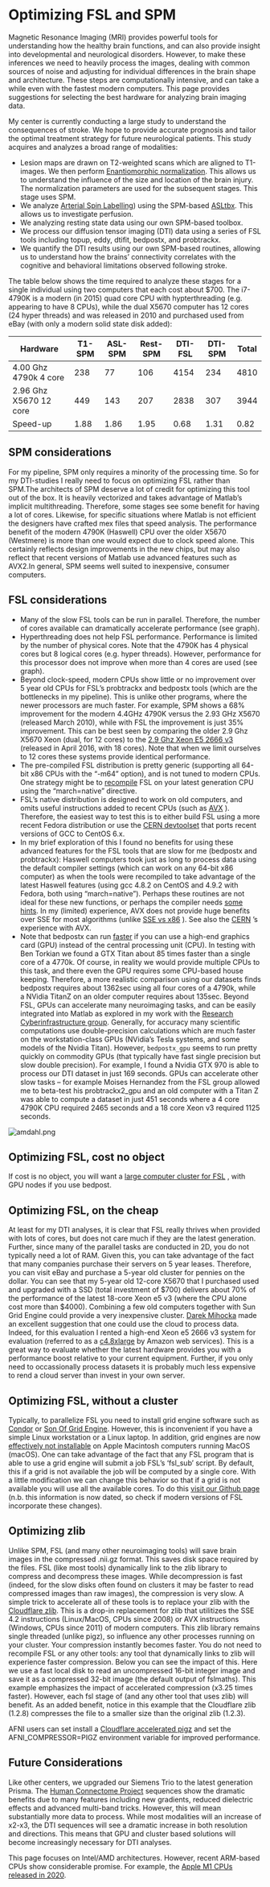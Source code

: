 # Optimizing FSL and SPM

Magnetic Resonance Imaging (MRI) provides powerful tools for understanding how the healthy brain functions, and can also provide insight into developmental and neurological disorders. However, to make these inferences we need to heavily process the images, dealing with common sources of noise and adjusting for individual differences in the brain shape and architecture. These steps are computationally intensive, and can take a while even with the fastest modern computers. This page provides suggestions for selecting the best hardware for analyzing brain imaging data.

 My center is currently conducting a large study to understand the consequences of stroke. We hope to provide accurate prognosis and tailor the optimal treatment strategy for future neurological patients. This study acquires and analyzes a broad range of modalities:

 - Lesion maps are drawn on T2-weighted scans which are aligned to T1-images. We then perform [Enantiomorphic normalization](https://pubmed.ncbi.nlm.nih.gov/18023365). This allows us to understand the influence of the size and location of the brain injury. The normalization parameters are used for the subsequent stages. This stage uses SPM.
 - We analyze [Arterial Spin Labelling](../asl/index.md)) using the SPM-based [ASLtbx](https://cfn.upenn.edu/~zewang/ASLtbx.php). This allows us to investigate perfusion.
 - We analyzing resting state data using our own SPM-based toolbox.
 - We process our diffusion tensor imaging (DTI) data using a series of FSL tools including topup, eddy, dtifit, bedpostx, and probtrackx.
 - We quantify the DTI results using our own SPM-based routines, allowing us to understand how the brains’ connectivity correlates with the cognitive and behavioral limitations observed following stroke.

The table below shows the time required to analyze these stages for a single individual using two computers that each cost about \$700. The i7-4790K is a modern (in 2015) quad core CPU with hypterthreading (e.g. appearing to have 8 CPUs), while the dual X5670 computer has 12 cores (24 hyper threads) and was released in 2010 and purchased used from eBay (with only a modern solid state disk added):

| Hardware               | T1-SPM | ASL-SPM | Rest-SPM | DTI-FSL | DTI-SPM | Total |
|------------------------|--------|---------|----------|---------|---------|-------|
| 4.00 Ghz 4790k 4 core  | 238    | 77      | 106      | 4154    | 234     | 4810  |
| 2.96 Ghz X5670 12 core | 449    | 143     | 207      | 2838    | 307     | 3944  |
| Speed-up               | 1.88   | 1.86    | 1.95     | 0.68    | 1.31    | 0.82  |

## SPM considerations

For my pipeline, SPM only requires a minority of the processing time. So for my DTI-studies I really need to focus on optimizing FSL rather than SPM.The architects of SPM deserve a lot of credit for optimizing this tool out of the box. It is heavily vectorized and takes advantage of Matlab’s implicit multithreading. Therefore, some stages see some benefit for having a lot of cores. Likewise, for specific situations where Matlab is not efficient the designers have crafted mex files that speed analysis. The performance benefit of the modern 4790K (Haswell) CPU over the older X5670 (Westmere) is more than one would expect due to clock speed alone. This certainly reflects design improvements in the new chips, but may also reflect that recent versions of Matlab use advanced features such as AVX2.In general, SPM seems well suited to inexpensive, consumer computers.

## FSL considerations

 - Many of the slow FSL tools can be run in parallel. Therefore, the number of cores available can dramatically accelerate performance (see graph).
 - Hyperthreading does not help FSL performance. Performance is limited by the number of physical cores. Note that the 4790K has 4 physical cores but 8 logical cores (e.g. hyper threads). However, performance for this processor does not improve when more than 4 cores are used (see graph).
 - Beyond clock-speed, modern CPUs show little or no improvement over 5 year old CPUs for FSL’s probtrackx and bedpostx tools (which are the bottlenecks in my pipeline). This is unlike other programs, where the newer processors are much faster. For example, SPM shows a 68% improvement for the modern 4.4GHz 4790K versus the 2.93 GHz X5670 (released March 2010), while with FSL the improvement is just 35% improvement. This can be best seen by comparing the older 2.9 Ghz X5670 Xeon (dual, for 12 cores) to the [2.9 Ghz Xeon E5 2666 v3](https://aws.amazon.com) (released in April 2016, with 18 cores). Note that when we limit ourselves to 12 cores these systems provide identical performance.
 - The pre-compiled FSL distribution is pretty generic (supporting all 64-bit x86 CPUs with the “-m64” option), and is not tuned to modern CPUs. One strategy might be to [recompile](https://fsl.fmrib.ox.ac.uk/fsl/fslwiki/FslInstallation/SourceCode) FSL on your latest generation CPU using the “march=native” directive.
 - FSL’s native distribution is designed to work on old computers, and omits useful instructions added to recent CPUs (such as [AVX](https://en.wikipedia.org/wiki/Advanced_Vector_Extensions) ). Therefore, the easiest way to test this is to either build FSL using a more recent Fedora distribution or use the [CERN devtoolset](https://linux.web.cern.ch/linux/devtoolset/) that ports recent versions of GCC to CentOS 6.x.
 - In my brief exploration of this I found no benefits for using these advanced features for the FSL tools that are slow for me (bedpostx and probtrackx): Haswell computers took just as long to process data using the default compiler settings (which can work on any 64-bit x86 computer) as when the tools were recompiled to take advantage of the latest Haswell features (using gcc 4.8.2 on CentOS and 4.9.2 with Fedora, both using “march=native”). Perhaps these routines are not ideal for these new functions, or perhaps the compiler needs [some hints](https://locklessinc.com/articles/vectorize/). In my (limited) experience, AVX does not provide huge benefits over SSE for most algorithms (unlike [SSE vs x86](https://github.com/neurolabusc/simd) ). See also the [CERN](https://indico.cern.ch/event/327306/contribution/1/material/slides/0.pdf) ’s experience with AVX.
 - Note that bedpostx can run [faster](https://journals.plos.org/plosone/article?id=10.1371/journal.pone.0061892) if you can use a high-end graphics card (GPU) instead of the central processing unit (CPU). In testing with Ben Torkian we found a GTX Titan about 85 times faster than a single core of a 4770k. Of course, in reality we would provide multiple CPUs to this task, and there even the GPU requires some CPU-based house keeping. Therefore, a more realistic comparison using our datasets finds bedpostx requires about 1362sec using all four cores of a 4790k, while a NVidia TitanZ on an older computer requires about 135sec. Beyond FSL, GPUs can accelerate many neuroimaging tasks, and can be easily integrated into Matlab as explored in my work with the [Research Cyberinfrastructure group](https://www.sc.edu/about/offices_and_divisions/division_of_information_technology/rci/research_profiles/crorden.php). Generally, for accuracy many scientific computations use double-precision calculations which are much faster on the workstation-class GPUs (NVidia’s Tesla systems, and some models of the Nvidia Titan). However, `bedpostx_gpu` seems to run pretty quickly on commodity GPUs (that typically have fast single precision but slow double precision). For example, I found a Nvidia GTX 970 is able to process our DTI dataset in just 169 seconds. GPUs can accelerate other slow tasks
  – for example Moises Hernandez from the FSL group allowed me to beta-test his probtrackx2_gpu and an old computer with a Titan Z was able to compute a dataset in just 451 seconds where a 4 core 4790K CPU required 2465 seconds and a 18 core Xeon v3 required 1125 seconds.

![amdahl.png](amdahl.png)

## Optimizing FSL, cost no object

If cost is no object, you will want a [large computer cluster for FSL](https://www.sc.edu/about/offices_and_divisions/division_of_information_technology/rci/hpc_resources/) , with GPU nodes if you use bedpost.

## Optimizing FSL, on the cheap

At least for my DTI analyses, it is clear that FSL really thrives when provided with lots of cores, but does not care much if they are the latest generation. Further, since many of the parallel tasks are conducted in 2D, you do not typically need a lot of RAM. Given this, you can take advantage of the fact that many companies purchase their servers on 5 year leases. Therefore, you can visit eBay and purchase a 5-year old cluster for pennies on the dollar. You can see that my 5-year old 12-core X5670 that I purchased used and upgraded with a SSD (total investment of \$700) delivers about 70% of the performance of the latest 18-core Xeon e5 v3 (where the CPU alone cost more than \$4000). Combining a few old computers together with Sun Grid Engine could provide a very inexpensive cluster. [Darek Mihocka](http://www.emulators.com/) made an excellent suggestion that one could use the cloud to process data. Indeed, for this evaluation I rented a high-end Xeon e5 2666 v3 system for evaluation (referred to as a [c4.8xlarge](https://aws.amazon.com) by Amazon web services). This is a great way to evaluate whether the latest hardware provides you with a performance boost relative to your current equipment. Further, if you only need to occassionally process datasets it is probably much less expensive to rend a cloud server than invest in your own server.

## Optimizing FSL, without a cluster

Typically, to parallelize FSL you need to install grid engine software such as [Condor](https://neuro.debian.net/blog/2012/2012-03-09_parallelize_fsl_with_condor.html) or [Son Of Grid Engine](https://fsl.fmrib.ox.ac.uk/fsl/fslwiki/FslSge). However, this is inconvenient if you have a simple Linux workstation or a Linux laptop. In addition, grid engines are now [effectively not installable](https://bioteam.net/2010/02/grid-engine-6-2-on-mac-os-x/) on Apple Macintosh computers running MacOS (macOS). One can take advantage of the fact that any FSL program that is able to use a grid engine will submit a job FSL’s ‘fsl_sub’ script. By default, this if a grid is not available the job will be computed by a single core. With a little modification we can change this behavior so that if a grid is not available you will use all the available cores. To do this [visit our Github page](https://github.com/neurolabusc/fsl_sub) (n.b. this information is now dated, so check if modern versions of FSL incorporate these changes).

## Optimizing zlib

Unlike SPM, FSL (and many other neuroimaging tools) will save brain images in the compressed .nii.gz format. This saves disk space required by the files. FSL (like most tools) dynamically link to the zlib library to compress and decompress these images. While decompression is fast (indeed, for the slow disks often found on clusters it may be faster to read compressed images than raw images), the compression is very slow. A simple trick to accelerate all of these tools is to replace your zlib with the [Cloudflare zlib](https://github.com/cloudflare/zlib). This is a drop-in replacement for zlib that utilitizes the SSE 4.2 instructions (Linux/MacOS, CPUs since 2008) or AVX instructions (Windows, CPUs since 2011) of modern computers. This zlib library remains single threaded (unlike pigz), so influence any other processes running on your cluster. Your compression instantly becomes faster. You do not need to recompile FSL or any other tools: any tool that dynamically links to zlib will experience faster compression. Below you can see the impact of this. Here we use a fast local disk to read an uncompressed 16-bit integer image and save it as a compressed 32-bit image (the default output of fslmaths). This example emphasizes the impact of accelerated compression (x3.25 times faster). However, each fsl stage of (and any other tool that uses zlib) will benefit. As an added benefit, notice in this example that the Cloudflare zlib (1.2.8) compresses the file to a smaller size than the original zlib (1.2.3).

AFNI users can set install a [Cloudflare accelerated pigz](https://github.com/neurolabusc/pigz-bench-python) and set the AFNI_COMPRESSOR=PIGZ environment variable for improved performance.

## Future Considerations

Like other centers, we upgraded our Siemens Trio to the latest generation Prisma. The [Human Connectome Project](https://humanconnectome.org/lifespan-studies) sequences show the dramatic benefits due to many features including new gradients, reduced dielectric effects and advanced multi-band tricks. However, this will mean substantially more data to process. While most modalities will an increase of x2-x3, the DTI sequences will see a dramatic increase in both resolution and directions. This means that GPU and cluster based solutions will become increasingly necessary for DTI analyses.

This page focuses on Intel/AMD architectures. However, recent ARM-based CPUs show considerable promise. For example, the [Apple M1 CPUs released in 2020](hhttps://github.com/neurolabusc/AppleSiliconForNeuroimaging). 